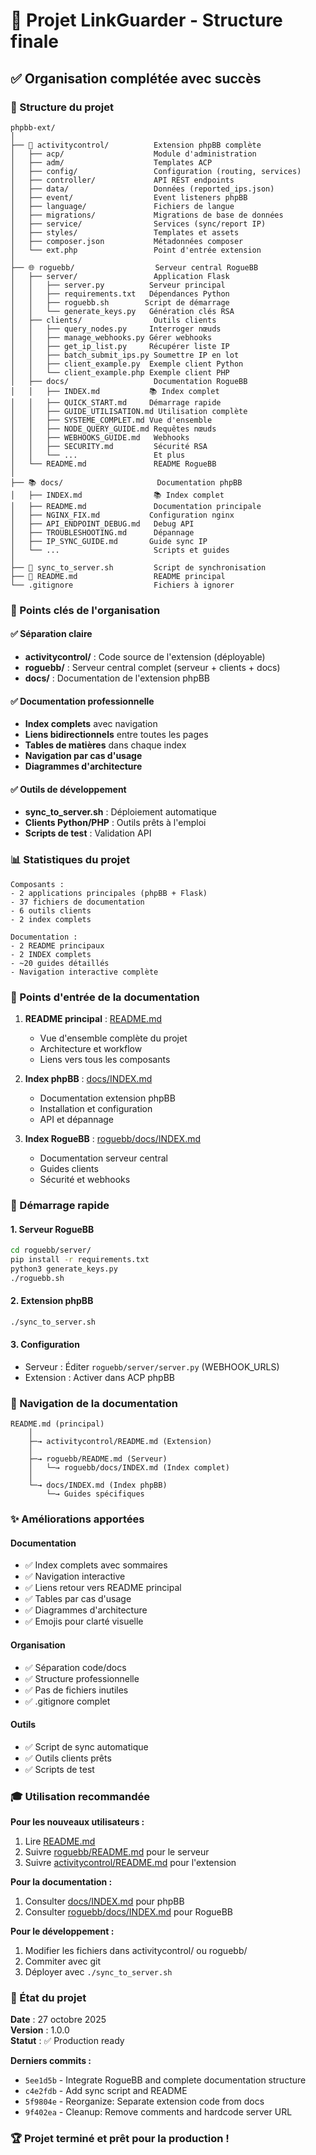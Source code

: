 # 🎉 Projet LinkGuarder - Structure finale

## ✅ Organisation complétée avec succès

### 📂 Structure du projet

```
phpbb-ext/
│
├── 🔌 activitycontrol/          Extension phpBB complète
│   ├── acp/                    Module d'administration
│   ├── adm/                    Templates ACP
│   ├── config/                 Configuration (routing, services)
│   ├── controller/             API REST endpoints
│   ├── data/                   Données (reported_ips.json)
│   ├── event/                  Event listeners phpBB
│   ├── language/               Fichiers de langue
│   ├── migrations/             Migrations de base de données
│   ├── service/                Services (sync/report IP)
│   ├── styles/                 Templates et assets
│   ├── composer.json           Métadonnées composer
│   └── ext.php                 Point d'entrée extension
│
├── 🌐 roguebb/                  Serveur central RogueBB
│   ├── server/                 Application Flask
│   │   ├── server.py          Serveur principal
│   │   ├── requirements.txt   Dépendances Python
│   │   ├── roguebb.sh        Script de démarrage
│   │   └── generate_keys.py   Génération clés RSA
│   ├── clients/                Outils clients
│   │   ├── query_nodes.py     Interroger nœuds
│   │   ├── manage_webhooks.py Gérer webhooks
│   │   ├── get_ip_list.py     Récupérer liste IP
│   │   ├── batch_submit_ips.py Soumettre IP en lot
│   │   ├── client_example.py  Exemple client Python
│   │   └── client_example.php Exemple client PHP
│   ├── docs/                   Documentation RogueBB
│   │   ├── INDEX.md           📚 Index complet
│   │   ├── QUICK_START.md     Démarrage rapide
│   │   ├── GUIDE_UTILISATION.md Utilisation complète
│   │   ├── SYSTEME_COMPLET.md Vue d'ensemble
│   │   ├── NODE_QUERY_GUIDE.md Requêtes nœuds
│   │   ├── WEBHOOKS_GUIDE.md   Webhooks
│   │   ├── SECURITY.md         Sécurité RSA
│   │   └── ...                 Et plus
│   └── README.md               README RogueBB
│
├── 📚 docs/                     Documentation phpBB
│   ├── INDEX.md                📚 Index complet
│   ├── README.md               Documentation principale
│   ├── NGINX_FIX.md           Configuration nginx
│   ├── API_ENDPOINT_DEBUG.md   Debug API
│   ├── TROUBLESHOOTING.md      Dépannage
│   ├── IP_SYNC_GUIDE.md       Guide sync IP
│   └── ...                     Scripts et guides
│
├── 🚀 sync_to_server.sh         Script de synchronisation
├── 📖 README.md                 README principal
└── .gitignore                  Fichiers à ignorer
```

### 🎯 Points clés de l'organisation

#### ✅ Séparation claire
- **activitycontrol/** : Code source de l'extension (déployable)
- **roguebb/** : Serveur central complet (serveur + clients + docs)
- **docs/** : Documentation de l'extension phpBB

#### ✅ Documentation professionnelle
- **Index complets** avec navigation
- **Liens bidirectionnels** entre toutes les pages
- **Tables de matières** dans chaque index
- **Navigation par cas d'usage**
- **Diagrammes d'architecture**

#### ✅ Outils de développement
- **sync_to_server.sh** : Déploiement automatique
- **Clients Python/PHP** : Outils prêts à l'emploi
- **Scripts de test** : Validation API

### 📊 Statistiques du projet

```
Composants :
- 2 applications principales (phpBB + Flask)
- 37 fichiers de documentation
- 6 outils clients
- 2 index complets

Documentation :
- 2 README principaux
- 2 INDEX complets
- ~20 guides détaillés
- Navigation interactive complète
```

### 🔗 Points d'entrée de la documentation

1. **README principal** : [README.md](README.md)
   - Vue d'ensemble complète du projet
   - Architecture et workflow
   - Liens vers tous les composants

2. **Index phpBB** : [docs/INDEX.md](docs/INDEX.md)
   - Documentation extension phpBB
   - Installation et configuration
   - API et dépannage

3. **Index RogueBB** : [roguebb/docs/INDEX.md](roguebb/docs/INDEX.md)
   - Documentation serveur central
   - Guides clients
   - Sécurité et webhooks

### 🚀 Démarrage rapide

#### 1. Serveur RogueBB
```bash
cd roguebb/server/
pip install -r requirements.txt
python3 generate_keys.py
./roguebb.sh
```

#### 2. Extension phpBB
```bash
./sync_to_server.sh
```

#### 3. Configuration
- Serveur : Éditer `roguebb/server/server.py` (WEBHOOK_URLS)
- Extension : Activer dans ACP phpBB

### 📝 Navigation de la documentation

```
README.md (principal)
    │
    ├─→ activitycontrol/README.md (Extension)
    │
    ├─→ roguebb/README.md (Serveur)
    │   └─→ roguebb/docs/INDEX.md (Index complet)
    │
    └─→ docs/INDEX.md (Index phpBB)
        └─→ Guides spécifiques
```

### ✨ Améliorations apportées

#### Documentation
- ✅ Index complets avec sommaires
- ✅ Navigation interactive
- ✅ Liens retour vers README principal
- ✅ Tables par cas d'usage
- ✅ Diagrammes d'architecture
- ✅ Emojis pour clarté visuelle

#### Organisation
- ✅ Séparation code/docs
- ✅ Structure professionnelle
- ✅ Pas de fichiers inutiles
- ✅ .gitignore complet

#### Outils
- ✅ Script de sync automatique
- ✅ Outils clients prêts
- ✅ Scripts de test

### 🎓 Utilisation recommandée

**Pour les nouveaux utilisateurs :**
1. Lire [README.md](README.md)
2. Suivre [roguebb/README.md](roguebb/README.md) pour le serveur
3. Suivre [activitycontrol/README.md](activitycontrol/README.md) pour l'extension

**Pour la documentation :**
1. Consulter [docs/INDEX.md](docs/INDEX.md) pour phpBB
2. Consulter [roguebb/docs/INDEX.md](roguebb/docs/INDEX.md) pour RogueBB

**Pour le développement :**
1. Modifier les fichiers dans activitycontrol/ ou roguebb/
2. Commiter avec git
3. Déployer avec `./sync_to_server.sh`

### 📅 État du projet

**Date** : 27 octobre 2025  
**Version** : 1.0.0  
**Statut** : ✅ Production ready

**Derniers commits :**
- `5ee1d5b` - Integrate RogueBB and complete documentation structure
- `c4e2fdb` - Add sync script and README
- `5f9804e` - Reorganize: Separate extension code from docs
- `9f402ea` - Cleanup: Remove comments and hardcode server URL

### 🏆 Projet terminé et prêt pour la production !
